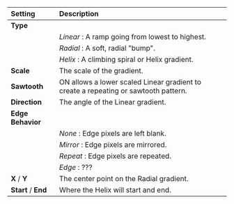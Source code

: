 | Setting              | Description                                                                         |
| :------------------- | :---------------------------------------------------------------------------------- |
| **Type**             |
|                      | *Linear* : A ramp going from lowest to highest.                                     |
|                      | *Radial* : A soft, radial "bump".                                                   |
|                      | *Helix* : A climbing spiral or Helix gradient.                                     |
| **Scale**            | The scale of the gradient.                                                          |
| **Sawtooth**         | ON allows a lower scaled Linear gradient to create a repeating or sawtooth pattern. |
| **Direction**        | The angle of the Linear gradient.                                                   |
| **Edge Behavior**    |
|                      | *None* : Edge pixels are left blank.                                                |
|                      | *Mirror* : Edge pixels are mirrored.                                                |
|                      | *Repeat* : Edge pixels are repeated.                                                |
|                      | *Edge* : ???                                                                        |
| **X** / **Y**        | The center point on the Radial gradient.                                            |
| **Start** /  **End** | Where the Helix will start and end.                                                 |
